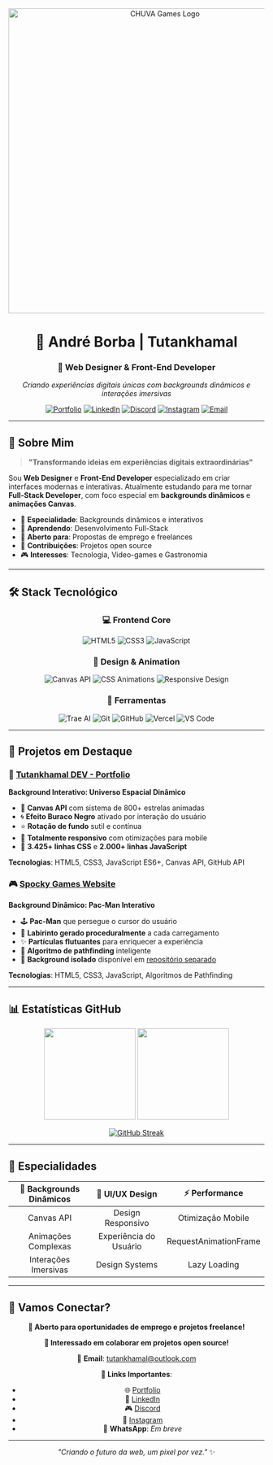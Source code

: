 <div align="center">
  <img src="/meta_banner.gif" alt="CHUVA Games Logo" width="600">
  </div>
<div align="center">

# 🌌 André Borba | Tutankhamal

### 🎨 Web Designer & Front-End Developer

*Criando experiências digitais únicas com backgrounds dinâmicos e interações imersivas*

[![Portfolio](https://img.shields.io/badge/Portfolio-tutankhamal.com-6c17db?style=for-the-badge&logo=vercel&logoColor=white)](https://tutankhamal.com)
[![LinkedIn](https://img.shields.io/badge/LinkedIn-Tutankhamal-0077B5?style=for-the-badge&logo=linkedin&logoColor=white)](https://www.linkedin.com/in/tutankhamal/)
[![Discord](https://img.shields.io/badge/Discord-Tutankhamal-7289DA?style=for-the-badge&logo=discord&logoColor=white)](https://discordapp.com/users/820522746622246963)
[![Instagram](https://img.shields.io/badge/Instagram-@Tutankhamal-E4405F?style=for-the-badge&logo=instagram&logoColor=white)](https://instagram.com/Tutankhamal)
[![Email](https://img.shields.io/badge/Email-tutankhamal@outlook.com-0078D4?style=for-the-badge&logo=microsoft-outlook&logoColor=white)](mailto:tutankhamal@outlook.com)

</div>

---

## 🚀 Sobre Mim

> **"Transformando ideias em experiências digitais extraordinárias"**

Sou **Web Designer** e **Front-End Developer** especializado em criar interfaces modernas e interativas. Atualmente estudando para me tornar **Full-Stack Developer**, com foco especial em **backgrounds dinâmicos** e **animações Canvas**.

- 🎯 **Especialidade**: Backgrounds dinâmicos e interativos
- 🌱 **Aprendendo**: Desenvolvimento Full-Stack
- 💼 **Aberto para**: Propostas de emprego e freelances
- 🤝 **Contribuições**: Projetos open source
- 🎮 **Interesses**: Tecnologia, Video-games e Gastronomia

---

## 🛠️ Stack Tecnológico

<div align="center">

### 💻 Frontend Core
![HTML5](https://img.shields.io/badge/HTML5-E34F26?style=for-the-badge&logo=html5&logoColor=white)
![CSS3](https://img.shields.io/badge/CSS3-1572B6?style=for-the-badge&logo=css3&logoColor=white)
![JavaScript](https://img.shields.io/badge/JavaScript-F7DF1E?style=for-the-badge&logo=javascript&logoColor=black)

### 🎨 Design & Animation
![Canvas API](https://img.shields.io/badge/Canvas_API-FF6B6B?style=for-the-badge&logo=html5&logoColor=white)
![CSS Animations](https://img.shields.io/badge/CSS_Animations-4ECDC4?style=for-the-badge&logo=css3&logoColor=white)
![Responsive Design](https://img.shields.io/badge/Responsive_Design-45B7D1?style=for-the-badge&logo=css3&logoColor=white)

### 🔧 Ferramentas
![Trae AI](https://img.shields.io/badge/Trae_AI-6C17DB?style=for-the-badge&logo=artificial-intelligence&logoColor=white)
![Git](https://img.shields.io/badge/Git-F05032?style=for-the-badge&logo=git&logoColor=white)
![GitHub](https://img.shields.io/badge/GitHub-181717?style=for-the-badge&logo=github&logoColor=white)
![Vercel](https://img.shields.io/badge/Vercel-000000?style=for-the-badge&logo=vercel&logoColor=white)
![VS Code](https://img.shields.io/badge/VS_Code-007ACC?style=for-the-badge&logo=visual-studio-code&logoColor=white)

</div>

---

## 🌟 Projetos em Destaque

### 🌌 [Tutankhamal DEV - Portfolio](https://tutankhamal-dev.vercel.app)
**Background Interativo: Universo Espacial Dinâmico**

- 🎨 **Canvas API** com sistema de 800+ estrelas animadas
- 🌀 **Efeito Buraco Negro** ativado por interação do usuário
- ⭐ **Rotação de fundo** sutil e contínua
- 📱 **Totalmente responsivo** com otimizações para mobile
- 🔧 **3.425+ linhas CSS** e **2.000+ linhas JavaScript**

**Tecnologias**: HTML5, CSS3, JavaScript ES6+, Canvas API, GitHub API

### 🎮 [Spocky Games Website](https://v4-spocky-games.vercel.app)
**Background Dinâmico: Pac-Man Interativo**

- 🕹️ **Pac-Man** que persegue o cursor do usuário
- 🧩 **Labirinto gerado proceduralmente** a cada carregamento
- ✨ **Partículas flutuantes** para enriquecer a experiência
- 🤖 **Algoritmo de pathfinding** inteligente
- 🎯 **Background isolado** disponível em [repositório separado](https://github.com/Tutankhamal/Pac-Man_Dynamic_Background)

**Tecnologias**: HTML5, CSS3, JavaScript, Algoritmos de Pathfinding

---

## 📊 Estatísticas GitHub

<div align="center">

<img height="180em" src="https://github-readme-stats.vercel.app/api?username=Tutankhamal&show_icons=true&theme=tokyonight&include_all_commits=true&count_private=true&hide_border=true&bg_color=0d1117"/>
<img height="180em" src="https://github-readme-stats.vercel.app/api/top-langs/?username=Tutankhamal&layout=compact&langs_count=7&theme=tokyonight&hide_border=true&bg_color=0d1117"/>

</div>

<div align="center">

[![GitHub Streak](https://github-readme-streak-stats.herokuapp.com/?user=Tutankhamal&theme=tokyonight&hide_border=true&background=0d1117&stroke=00bfff&ring=00bfff&fire=00bfff&currStreakLabel=00bfff)](https://git.io/streak-stats)

</div>

---

## 🎯 Especialidades

<div align="center">

| 🌌 **Backgrounds Dinâmicos** | 🎨 **UI/UX Design** | ⚡ **Performance** |
|:---:|:---:|:---:|
| Canvas API | Design Responsivo | Otimização Mobile |
| Animações Complexas | Experiência do Usuário | RequestAnimationFrame |
| Interações Imersivas | Design Systems | Lazy Loading |

</div>

---

## 🤝 Vamos Conectar?

<div align="center">

**💼 Aberto para oportunidades de emprego e projetos freelance!**

**🌟 Interessado em colaborar em projetos open source!**

📧 **Email**: [tutankhamal@outlook.com](mailto:tutankhamal@outlook.com)

🔗 **Links Importantes**:
- 🌐 [Portfolio](https://tutankhamal-dev.vercel.app)
- 💼 [LinkedIn](https://www.linkedin.com/in/tutankhamal/)
- 🎮 [Discord](https://discordapp.com/users/820522746622246963)
- 📸 [Instagram](https://instagram.com/Tutankhamal)
- 📱 **WhatsApp**: *Em breve*

---

*"Criando o futuro da web, um pixel por vez."* ✨

</div>
